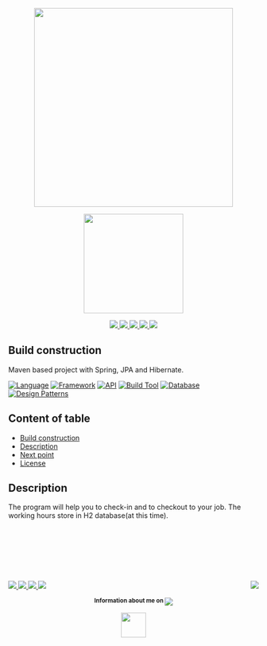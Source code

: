 <p align="center">
    <a href="https://github.com/gaborkolozsy/test/">
        <img src="https://cloud.githubusercontent.com/assets/23102020/25065509/9f53b23e-2211-11e7-8ef7-7b245ae34459.png"
            width="400">
    </a>
</p>

<p align="center">
    <a href="https://github.com/gaborkolozsy/test/">
        <img src="https://cloud.githubusercontent.com/assets/23102020/25065512/a4a6d75c-2211-11e7-8416-675c006aa4ba.png"
            width="200">
    </a>
</p>

<p align="center">
    <a href="https://travis-ci.org/gaborkolozsy/TimeClock-Spring">
        <img src="https://travis-ci.org/gaborkolozsy/TimeClock-Spring.svg">
    </a>
    <a href="https://www.codacy.com/app/gaborkolozsy/TimeClock-Spring?utm_source=github.com&utm_medium=referral&utm_content=gaborkolozsy/TimeClock-Spring&utm_campaign=badger">
        <img src="https://api.codacy.com/project/badge/Grade/a67ecdc7f6204e69b24b541e08df2bcd">
    </a>
    <a href="https://www.codacy.com/app/gaborkolozsy/TimeClock-Spring">
        <img src="https://img.shields.io/codacy/grade/a67ecdc7f6204e69b24b541e08df2bcd.svg">
    </a>
    <a href="https://codeclimate.com/github/gaborkolozsy/TimeClock-Spring">
        <img src="https://codeclimate.com/github/gaborkolozsy/TimeClock-Spring/badges/gpa.svg">
    </a>
    <a href="https://codeclimate.com/github/gaborkolozsy/TimeClock-Spring">
        <img src="https://codeclimate.com/github/gaborkolozsy/TimeClock-Spring/badges/issue_count.svg">
    </a>
</p>

## Build construction

Maven based project with Spring, JPA and Hibernate.

[![Language](https://img.shields.io/badge/Language-Java-red.svg?colorB=b07219)]()
[![Framework](https://img.shields.io/badge/Framework-Spring-green.svg?colorB=6db33f)]()
[![API](https://img.shields.io/badge/API-JPA&nbsp;|&nbsp;Hibernate-red.svg)]()
[![Build Tool](https://img.shields.io/badge/Build-Maven-blue.svg)]()
[![Database](https://img.shields.io/badge/DB-H2-yellow.svg)]()
[![Design Patterns](https://img.shields.io/badge/Design&nbsp;Pattern-DAO&nbsp;|&nbsp;Builder-orange.svg)]()

## Content of table

* [Build construction](#build-construction)
* [Description](#description)
* [Next point](#)
* [License](LICENSE.txt)

## Description

The program will help you to check-in and to checkout to your job. The working hours store in H2 database(at this time).

# &nbsp;
<br>
<p>
    <a href="https://github.com/gaborkolozsy/TimeClock-Spring/watchers">
        <img src="https://img.shields.io/github/watchers/gaborkolozsy/TimeClock-Spring.svg?style=social&label=Watch">
    </a>
    <a href="https://github.com/gaborkolozsy/TimeClock-Spring/stargazers">
        <img src="https://img.shields.io/github/stars/gaborkolozsy/TimeClock-Spring.svg?style=social&label=Star">
    </a>
    <a href="https://github.com/gaborkolozsy/TimeClock-Spring/network">
        <img src="https://img.shields.io/github/forks/gaborkolozsy/TimeClock-Spring.svg?style=social&label=Fork">
    </a>
    <a href="https://github.com/gaborkolozsy/followers">
        <img src="https://img.shields.io/github/followers/gaborkolozsy.svg?style=social&label=Follow">
    </a>
    <a href="https://github.com/gaborkolozsy/TimeClock-Spring/blob/master/LICENSE">
        <img align="right" src="https://img.shields.io/github/license/gaborkolozsy/TimeClock-Spring.svg">
    </a>
    <p align="center">
        <sup>
            <strong>Information about me on </strong>
        </sup>
        <a href="https://www.linkedin.com/in/g%C3%A1bor-kolozsy-950484115/">
            <img src="https://img.shields.io/badge/Linked-In-red.svg?colorA=000000&colorB=0077b5">
        </a>
    </p>
    <p align="center">
        <a href="https://github.com/gaborkolozsy">
            <img src="https://cloud.githubusercontent.com/assets/23102020/25065552/3566de7c-2212-11e7-8ab6-32cdb0cb5a87.png" width="50">
        </a>
    </p>
</p>
